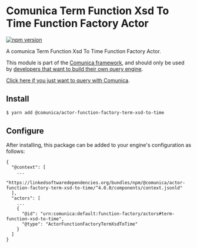 # Comunica Term Function Xsd To Time Function Factory Actor

[![npm version](https://badge.fury.io/js/%40comunica%2Factor-function-factory-term-function-xsd-to-time.svg)](https://www.npmjs.com/package/@comunica/actor-function-factory-term-xsd-to-time)

A comunica Term Function Xsd To Time Function Factory Actor.

This module is part of the [Comunica framework](https://github.com/comunica/comunica),
and should only be used by [developers that want to build their own query engine](https://comunica.dev/docs/modify/).

[Click here if you just want to query with Comunica](https://comunica.dev/docs/query/).

## Install

```bash
$ yarn add @comunica/actor-function-factory-term-xsd-to-time
```

## Configure

After installing, this package can be added to your engine's configuration as follows:
```text
{
  "@context": [
    ...
    "https://linkedsoftwaredependencies.org/bundles/npm/@comunica/actor-function-factory-term-xsd-to-time/^4.0.0/components/context.jsonld"
  ],
  "actors": [
    ...
    {
      "@id": "urn:comunica:default:function-factory/actors#term-function-xsd-to-time",
      "@type": "ActorFunctionFactoryTermXsdToTime"
    }
  ]
}
```
